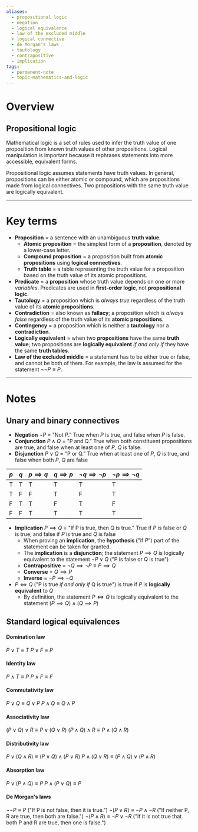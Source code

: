 ```yaml
---
aliases:
  - propositional logic
  - negation
  - logical equivalence
  - law of the excluded middle
  - logical connective
  - de Morgan's laws
  - tautology
  - contrapositive
  - implication
tags:
  - permanent-note
  - topic-mathematics-and-logic
---
```

# Overview

## Propositional logic

Mathematical logic is a set of rules used to infer the truth value of one proposition from known truth values of other propositions. Logical manipulation is important because it rephrases statements into more accessible, equivalent forms.

Propositional logic assumes statements have truth values. In general, propositions can be either atomic or compound, which are propositions made from logical connectives. Two propositions with the same truth value are logically equivalent.

---
# Key terms

- **Proposition** = a sentence with an unambiguous **truth value**.
	- **Atomic proposition** = the simplest form of a **proposition**, denoted by a lower-case letter.
	- **Compound proposition** = a proposition built from **atomic propositions** using **logical connectives**.
	- **Truth table** = a table representing the truth value for a proposition based on the truth value of its atomic propositions.
- **Predicate** = a **proposition** whose truth value depends on one or more *variables*. Predicates are used in **first-order logic**, not **propositional logic**.
- **Tautology** = a proposition which is *always true* regardless of the truth value of its **atomic propositions**.
- **Contradiction** = also known as **fallacy**; a proposition which is *always false* regardless of the truth value of its **atomic propositions**.
- **Contingency** = a proposition which is neither a **tautology** nor a **contradiction**.
- **Logically equivalent** = when two **propositions** have the same **truth value**; two propositions are **logically equivalent** *if and only if* they have the same **truth tables**.
- **Law of the excluded middle** = a statement has to be either true or false, and cannot be both of them. For example, the law is assumed for the statement $\neg \neg P \equiv P$.

---
# Notes

## Unary and binary connectives

- **Negation** $\neg P$ = "Not $P$." True when $P$ is true, and false when $P$ is false.
- **Conjunction** $P \wedge Q$ = "P and Q." True when both constituent propositions are true, and false when at least one of $P$, $Q$ is false.
- **Disjunction** $P \vee Q$ = "P or Q." True when at least one of $P$, $Q$ is true, and false when both $P$, $Q$ are false

| $p$ | $q$ | $p \implies q$ | $q \implies p$ | $\neg q \implies \neg p$ | $\neg p \implies \neg q$ |
| --- | --- | -------------- | -------------- | ------------------------ | ------------------------ |
| T   | T   | T              | T              | T                        | T                        |
| T   | F   | F              | T              | F                        | T                        |
| F   | T   | T              | F              | T                        | F                        |
| F   | F   | T              | T              | T                        | T                         |

- **Implication** $P \implies Q$ = "If P is true, then Q is true." True if $P$ is false or $Q$ is true, and false if $P$ is true and $Q$ is false
	- When proving an **implication**, the **hypothesis (**"if $P$") part of the statement can be taken for granted.
	- The **implication** is a **disjunction**; the statement $P \implies Q$ is logically equivalent to the statement $\neg P \vee Q$ ("P is false or Q is true")
	- **Contrapositive** = $\neg Q \implies \neg P \equiv P \implies Q$
	- **Converse** = $Q \implies P$
	- **Inverse** = $\neg P \implies \neg Q$
- $P \iff Q$ ("P is true *if and only if* Q is true") is true if $P$ is **logically equivalent** to $Q$ 
	- By definition, the statement $P \iff Q$ is logically equivalent to the statement $(P \implies Q) \wedge (Q \implies P)$ 

## Standard logical equivalences 

#### Domination law
$P \vee T \equiv T$
$P \vee F \equiv P$

#### Identity law
$P \wedge T \equiv P$
$P \wedge F \equiv F$

#### Commutativity law
$P \vee Q \equiv Q \vee P$
$P \wedge Q \equiv Q \wedge P$

#### Associativity law
$(P \vee Q) \vee R \equiv P \vee (Q \vee R)$
$(P \wedge Q) \wedge R \equiv P \wedge(Q \wedge R)$

#### Distributivity law
$P \vee (Q \wedge R) \equiv (P \vee Q) \wedge (P \vee R)$
$P \wedge (Q\vee R) \equiv (P \wedge Q) \vee (P \wedge R)$

#### Absorption law
$P \vee (P \wedge Q) \equiv P$
$P \wedge (P \vee Q) \equiv P$

#### De Morgan's laws
$\neg \neg P \equiv P$ ("If P is not false, then it is true.")
$\neg (P \vee R) \equiv \neg P \wedge \neg R$ ("If neither P, R are true, then both are false.")
$\neg (P \wedge R) \equiv \neg P \vee \neg R$ ("If it is not true that both P and R are true, then one is false.")


